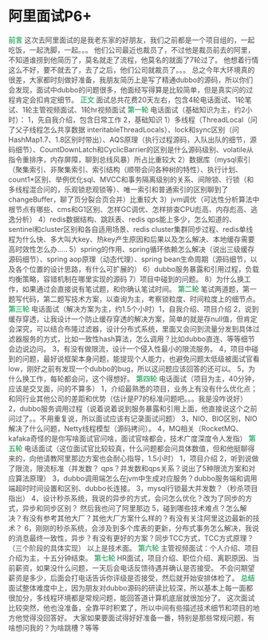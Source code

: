 # 阿里面试P6+
**<font style="color:rgb(72, 179, 120);">前言</font>**
<font style="color:rgb(74, 74, 74);">这次去阿里面试的是我老东家的好朋友，我们之前都是一个项目组的，一起吃饭，一起洗脚，一起。。。</font>
<font style="color:rgb(74, 74, 74);">他们公司最近也裁员了，不过他是裁员前去的阿里，不知道谁捞到他简历了，莫名就走了流程，他莫名的就面了7轮过了。</font>
<font style="color:rgb(74, 74, 74);">他想着行情这么不好，要不就去了，去了之后，他们公司就裁员了。。。</font>
<font style="color:rgb(74, 74, 74);">总之今年大环境真的很差，大家都时刻做好准备，我朋友简历上是写了精通dubbo的源码，所以你们会发现，面试中dubbo的问题很多，他面经写得算是比较简单，但是真实问的过程肯定会扣肯定细节。</font>
**<font style="color:rgb(72, 179, 120);">正文</font>**
<font style="color:rgb(74, 74, 74);">面试总共花费20天左右，包含4轮电话面试、1轮笔试、1轮主管视频面试、1轮hr视频面试</font>
**<font style="color:rgb(72, 179, 120);">第一轮</font>**
<font style="color:rgb(74, 74, 74);">电话面试（基础知识为主，约2小时）：</font>
<font style="color:rgb(74, 74, 74);">1，先自我介绍，包含日常工作</font>
<font style="color:rgb(74, 74, 74);">2，基础知识</font>
<font style="color:rgb(74, 74, 74);"> 1）多线程（ThreadLocal（问了父子线程怎么共享数据 interitableThreadLocals）、lock和sync区别（问HashMap1.7、1.8区别时带出）、AQS原理（执行过程源码，入队出队的细节，源码细节）、CountDownLatch和CyclicBarrier的区别是什么源码级别、volatile从指令重排序，内存屏障，聊到总线风暴）所占比重较大</font>
<font style="color:rgb(74, 74, 74);"> 2）数据库（mysql索引（聚集索引、非聚集索引、索引结构（顺带会问各种树的特性）、执行计划、count1*区别、举例优化sql、MVCC和事务隔离级别的关系、间隙锁、行锁（和多线程混合问的，乐观锁悲观锁等）、唯一索引和普通索引的区别聊到了changeBuffer，聊了页分裂合页合并）比重较大</font>
<font style="color:rgb(74, 74, 74);"> 3）jvm调优（可达性分析算法中根节点有哪些、cms和G1区别、怎样GC调优、怎样排查CPU彪高、内存彪高、逃逸分析）</font>
<font style="color:rgb(74, 74, 74);"> 4）redis数据结构、跳跃表、redis qps能上多少，怎么知道的、sentinel和cluster区别和各自适用场景、redis cluster集群同步过程、redis单线程为什么快、多大叫大key、热key产生原因和后果以及怎么解决、本地缓存需要高时效性怎么办.....</font>
<font style="color:rgb(74, 74, 74);"> 5）spring的作用、spring循环依赖怎么解决（说出三级缓存源码细节）、spring aop原理（动态代理）、spring bean生命周期（源码细节，以及各个位置的设计思路，有什么可扩展的）</font>
<font style="color:rgb(74, 74, 74);"> 6）dubbo服务暴露和引用过程，负载均衡策略，容错机制在哪里实现的源码</font>
<font style="color:rgb(74, 74, 74);"> 7）项目中碰到的问题。</font>
<font style="color:rgb(74, 74, 74);"> 8）为什么换工作，如果通过会直接说有笔试题，和你确认笔试时间。</font>
**<font style="color:rgb(72, 179, 120);">第二轮</font>**
<font style="color:rgb(74, 74, 74);">笔试两道题，第一题写代码，第二题写技术方案，以查询为主，考察锁粒度、时间粒度上的细节点。</font>
**<font style="color:rgb(72, 179, 120);">第三轮</font>**
<font style="color:rgb(74, 74, 74);">电话面试（解决方案为主，约1.5个小时）1，自我介绍、项目介绍</font>
<font style="color:rgb(74, 74, 74);">2，说到缓存穿透，让我设计一个防止缓存穿透的解决方案，简单的就是存null值，但肯定会深究，可以结合布隆过滤器，设计分布式系统，里面又会问到流量分发到具体过滤器服务的方式，比如一致性hash算法，怎么调用？比如dubbo直连、等等细节会边说边问。</font>
<font style="color:rgb(74, 74, 74);">3，有没有做限流，设计一个侵入性最小的限流服务。</font>
<font style="color:rgb(74, 74, 74);">4，项目中碰到的问题，最好说框架本身问题，能提现个人能力，也避免问题太低级被面试官看low，刚好之前有发现一个dubbo的bug，所以这问题应该回答的还可以。</font>
<font style="color:rgb(74, 74, 74);">5，为什么换工作，每轮都会问，这个得想好。</font>
**<font style="color:rgb(72, 179, 120);">第四轮</font>**
<font style="color:rgb(74, 74, 74);">电话面试（项目为主，40分钟，应该是交叉面，问的不算多）</font>
<font style="color:rgb(74, 74, 74);">1，介绍最熟悉的项目，业务上有没有什么优化点；和同行业其他公司的差距和优势（估计是P7的标准问题吧。。。我是没咋说好）</font>
<font style="color:rgb(74, 74, 74);">2，dubbo服务调用过程（说着说着说到服务暴露和引用上面，他直接说这个之前问过了。。不用重复说，所以面试应该有记录面试问题）</font>
<font style="color:rgb(74, 74, 74);">3，NIO、BIO区别，NIO解决了什么问题，Netty线程模型（源码拷问）。</font>
<font style="color:rgb(74, 74, 74);">4，MQ相关（RocketMQ、kafaka奇怪的是你写啥面试官问啥，面试官啥都会，技术广度深度令人发指）</font>
**<font style="color:rgb(72, 179, 120);">第五轮</font>**
<font style="color:rgb(74, 74, 74);">电话面试（这位面试官比较较真，什么问题都会问具体数值，但和他挺聊得来的，向他请教阿里那边方案也会耐心指导，1.5小时）</font>
<font style="color:rgb(74, 74, 74);">1，项目介绍</font>
<font style="color:rgb(74, 74, 74);">2，听到说做了限流，限流标准（并发数？ qps？并发数和qps关系？说出了5种限流方案和对应算法原理）</font>
<font style="color:rgb(74, 74, 74);">3，dubbo调用端怎么在jvm中生成对应服务？dubbo服务端和调用端超时时间设置和区别、dubbo长连接。</font>
<font style="color:rgb(74, 74, 74);">3，mysql行锁最大并发数？（秒杀项目指出）</font>
<font style="color:rgb(74, 74, 74);">4，设计秒杀系统，我说的异步的方式，会问怎么优化？改为了同步的方式，异步和同步区别？ 然后我也问了阿里那边</font>
<font style="color:rgb(74, 74, 74);">5，碰到哪些技术难点？怎么解决？有没有参考其他大厂？其他大厂方案什么样的？有没有关注阿里这边最新的技术？</font>
<font style="color:rgb(74, 74, 74);">6，刚刚的秒杀系统，会涉及到多个库表的更新，分布式事务怎么解决，我说的消息最终一致性，异步？有没有更好的方案？同步TCC方式，TCC方式原理？（三个阶段的具体实现）</font>
<font style="color:rgb(74, 74, 74);">以上是技术面。</font>
**<font style="color:rgb(72, 179, 120);">第六轮</font>**
<font style="color:rgb(74, 74, 74);">主管视频面试：个人介绍、项目介绍为主，十五分钟结束。</font>
**<font style="color:rgb(72, 179, 120);">第七轮</font>**
<font style="color:rgb(74, 74, 74);">HR面试，项目介绍、职位介绍、离职原因、当前薪资，如果没什么问题，一天后会电话反馈待遇并确认是否接受。</font>
<font style="color:rgb(74, 74, 74);">不会问期望薪资是多少，后面会打电话告诉你评级是否接受，然后就开始安排体检了。</font>
**<font style="color:rgb(72, 179, 120);">总结</font>**
<font style="color:rgb(74, 74, 74);">面试整体难度中上，因为朋友对dubbo源码的研读比较深，所以基本上每一面都很加分，多线程环境都是常规问题，能回答道计算机底层就很加分了。</font>
<font style="color:rgb(74, 74, 74);">这次面试比较突然，他也没准备，全靠平时积累了，所以中间有些描述技术细节和项目的地方他觉得没回答好。</font>
<font style="color:rgb(74, 74, 74);">大家如果要面试得好好准备一番，特别是那些常规问题，有啥想问我的？为啥跳槽？等等</font>
